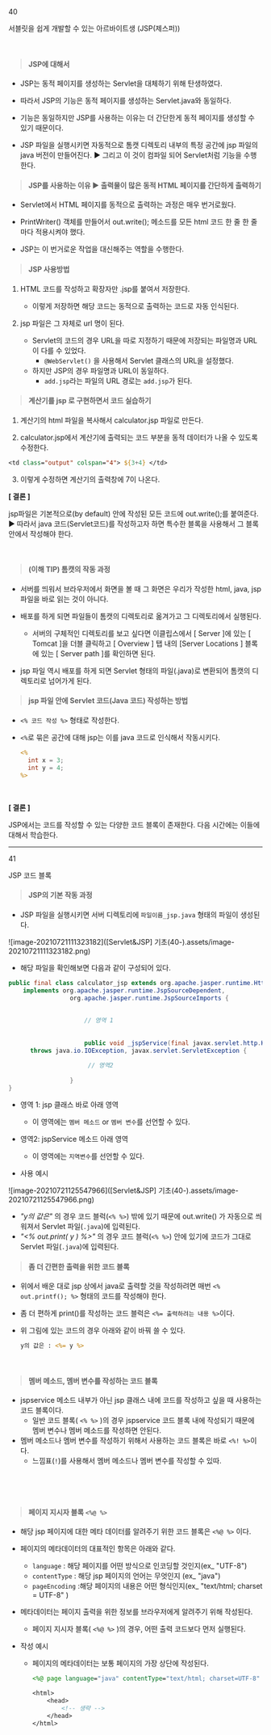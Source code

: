 40

서블릿을 쉽게 개발할 수 있는 아르바이트생 (JSP(제스퍼))     

​       

> #### JSP에 대해서

* JSP는 동적 페이지를 생성하는 Servlet을 대체하기 위해 탄생하였다. 
  
* 따라서 JSP의 기능은 동적 페이지를 생성하는 Servlet.java와 동일하다.
  
* 기능은 동일하지만 JSP를 사용하는 이유는 더 간단한게 동적 페이지를 생성할 수 있기 때문이다. 
  
* JSP 파일을 실행시키면 자동적으로 톰캣 디렉토리 내부의 특정 공간에 jsp 파일의 java 버전이 만들어진다.
  ▶ 그리고 이 것이 컴파일 되어 Servlet처럼 기능을 수행한다. 







> #### JSP를 사용하는 이유 ▶ 출력물이 많은 동적 HTML 페이지를 간단하게 출력하기

* Servlet에서 HTML 페이지를 동적으로 출력하는 과정은 매우 번거로웠다.
  
* PrintWriter() 객체를 만들어서 out.write(); 메소드를 모든 html 코드 한 줄 한 줄 마다 적용시켜야 했다.
  
* JSP는 이 번거로운 작업을 대신해주는 역할을 수행한다.    





> #### JSP 사용방법

1. HTML 코드를 작성하고 확장자만 .jsp를 붙여서 저장한다.
   * 이렇게 저장하면 해당 코드는 동적으로 출력하는 코드로 자동 인식된다. 
     
   
2. jsp 파일은 그 자체로 url 명이 된다.
   * Servlet의 코드의 경우 URL을 따로 지정하기 때문에 저장되는 파일명과 URL이 다를 수 있었다. 
     * `@WebServlet()` 을 사용해서 Servlet 클래스의 URL을 설정했다.
   * 하지만 JSP의 경우 파일명과 URL이 동일하다.
     * `add.jsp`라는 파일의 URL 경로는 `add.jsp`가 된다. 




> #### 계산기를 jsp 로 구현하면서 코드 실습하기



1) 계산기의 html 파일을 복사해서 calculator.jsp 파일로 만든다.



2) calculator.jsp에서 계산기에 출력되는 코드 부분을 동적 데이터가 나올 수 있도록 수정한다.

```jsp
<td class="output" colspan="4"> ${3+4} </td>
```



3) 이렇게 수정하면 계산기의 출력창에 7이 나온다.



**[ 결론 ]**

jsp파일은 기본적으로(by default) 안에 작성된 모든 코드에 out.write();를 붙여준다. 
▶ 따라서 java 코드(Servlet코드)를 작성하고자 하면 특수한 블록을 사용해서 그 블록 안에서 작성해야 한다.      

​      






> #### (이해 TIP) 톰캣의 작동 과정

* 서버를 띄워서 브라우저에서 화면을 볼 때 그 화면은 우리가 작성한 html, java, jsp 파일을 바로 읽는 것이 아니다.
  
* 배포를 하게 되면 파일들이 톰캣의 디렉토리로 옮겨가고 그 디렉토리에서 실행된다.
  * 서버의 구체적인 디렉토리를 보고 싶다면 이클립스에서 [ Server ]에 있는  [ Tomcat ]을 더블 클릭하고 [ Overview ] 탭 내의 [Server Locations ] 블록에 있는 [ Server path ]를 확인하면 된다.
  
* jsp 파일 역시 배포를 하게 되면 Servlet 형태의 파일(.java)로 변환되어 톰캣의 디렉토리로 넘어가게 된다.



> #### jsp 파일 안에 Servlet 코드(Java 코드) 작성하는 방법

* `<% 코드 작성 %>` 형태로 작성한다. 

* `<%`로 묶은 공간에 대해 jsp는 이를 java 코드로 인식해서 작동시키다.

  ```jsp
  <%
  	int x = 3;
  	int y = 4;
  %>
  ```

​      



**[ 결론 ]**

JSP에서는 코드를 작성할 수 있는 다양한 코드 블록이 존재한다. 다음 시간에는 이들에 대해서 학습한다.






---



41

JSP 코드 블록



> #### JSP의 기본 작동 과정

* JSP 파일을 실행시키면 서버 디렉토리에 `파일이름_jsp.java` 형태의 파일이 생성된다.

![image-20210721111323182]([Servlet&JSP] 기초(40-).assets/image-20210721111323182.png)



* 해당 파일을 확인해보면 다음과 같이 구성되어 있다. 

```java
public final class calculator_jsp extends org.apache.jasper.runtime.HttpJspBase
    implements org.apache.jasper.runtime.JspSourceDependent,
                 org.apache.jasper.runtime.JspSourceImports {
                     
                     
                     // 영역 1
                     
                     
                     public void _jspService(final javax.servlet.http.HttpServletRequest request, final javax.servlet.http.HttpServletResponse response)
      throws java.io.IOException, javax.servlet.ServletException {
                     
                      // 영역2
                     
                 }
}
```

* 영역 1: jsp 클래스 바로 아래 영역
  * 이 영역에는 `멤버 메소드` or `멤버 변수`를 선언할 수 있다. 
  
* 영역2: jspService 메소드 아래 영역
  * 이 영역에는 `지역변수`를 선언할 수 있다. 
    

* 사용 예시

![image-20210721125547966]([Servlet&JSP] 기초(40-).assets/image-20210721125547966.png)

* *"y의 값은"* 의 경우 코드 블럭(`<% %>`) 밖에 있기 때문에 out.write() 가 자동으로 씌워져서 Servlet 파일(`.java`)에 입력된다. 
* *"<% out.print( y ) %>"* 의 경우 코드 블럭(`<% %>`) 안에 있기에 코드가 그대로 Servlet 파일(`.java`)에 입력된다.




> #### 좀 더 간편한 **출력을 위한 코드 블록**

* 위에서 배운 대로 jsp 상에서 java로 출력할 것을 작성하려면 매번 `<% out.printf(); %>` 형태의 코드를 작성해야 한다.
  
* 좀 더 편하게 print()를 작성하는 코드 블럭은 `<%= 출력하려는 내용 %>`이다. 
  
* 위 그림에 있는 코드의 경우 아래와 같이 바꿔 쓸 수 있다. 

  ```jsp
  y의 값은 : <%= y %>       
  ```

​     



> #### 멤버 메소드, 멤버 변수를 작성하는 코드 블록

* jspservice 메소드 내부가 아닌 jsp 클래스 내에 코드를 작성하고 싶을 때 사용하는 코드 블록이다. 
  * 일반 코드 블록( `<% %>` )의 경우 jspservice 코드 블록 내에 작성되기 때문에 멤버 변수나 멤버 메소드를 작성하면 안된다.
* 멤버 메소드나 멤버 변수를 작성하기 위해서 사용하는 코드 블록은 바로 `<%! %>`이다. 
  * 느낌표(`!`)를 사용해서 멤버 메소드나 멤버 변수를 작성할 수 있따.

​        

​     



> #### 페이지 지시자 블록 `<%@ %>`

* 해당 jsp 페이지에 대한 메타 데이터를 알려주기 위한 코드 블록은 `<%@ %>` 이다.
  
* 페이지의 메타데이터의 대표적인 항목은 아래와 같다. 

  * `language` : 해당 페이지를 어떤 방식으로 인코딩할 것인지(ex_ "UTF-8")
  * `contentType` : 해당 jsp 페이지의 언어는 무엇인지 (ex_ "java")
  * `pageEncoding` :해당 페이지의 내용은 어떤 형식인지(ex_ "text/html; charset = UTF-8" ) 

* 메타데이터는 페이지 출력을 위한 정보를 브라우저에게 알려주기 위해 작성된다.

  * 페이지 지시자 블록( `<%@ %>` )의 경우, 어떤 출력 코드보다 먼저 실행된다. 
    

* 작성 예시

  * 페이지의 메타데이터는 보통 페이지의 가장 상단에 작성된다. 

    ```jsp
    <%@ page language="java" contentType="text/html; charset=UTF-8" pageEncoding="UTF-8" %>
    
    <html>
        <head>
            <!-- 생략 -->
        </head>
    </html>
    ```

    